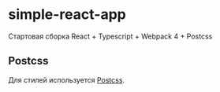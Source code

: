 # simple-react-app
Стартовая сборка React + Typescript + Webpack 4 + Postcss


## Postcss
Для стилей используется [Postcss](https://postcss.org/).
